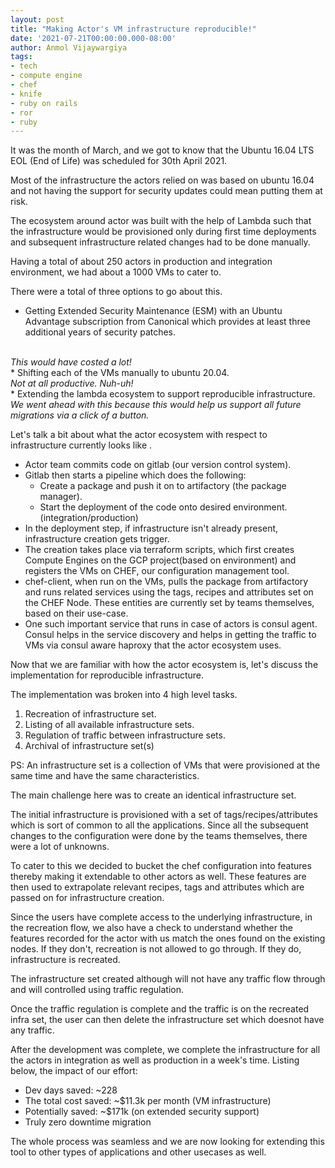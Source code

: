 ```yaml
---
layout: post
title: "Making Actor's VM infrastructure reproducible!"
date: '2021-07-21T00:00:00.000-08:00'
author: Anmol Vijaywargiya
tags:
- tech
- compute engine
- chef
- knife
- ruby on rails
- ror
- ruby
---
```


It was the month of March, and we got to know that the Ubuntu 16.04 LTS EOL (End of Life) was scheduled for 30th April 2021.

Most of the infrastructure the actors relied on was based on ubuntu 16.04 and not having the support for security updates could mean putting 
them at risk. 

The ecosystem around actor was built with the help of Lambda such that the infrastructure would be provisioned only during first time deployments
and subsequent infrastructure related changes had to be done manually. 

Having a total of about 250 actors in production and integration environment, we had about a 1000 VMs to cater to.

There were a total of three options to go about this.
* Getting Extended Security Maintenance (ESM) with an Ubuntu Advantage subscription from
Canonical which provides at least three additional years of security patches. 
<br/>
<i>This would have costed a lot!</i>
<br/>
* Shifting each of the VMs manually to ubuntu 20.04. 
<br/>
<i>Not at all productive. Nuh-uh!</i>
<br/>
* Extending the lambda ecosystem to support reproducible infrastructure. 
<br/>
<i>We went ahead with this because this would help us support all future migrations via a click of a button.</i>
<br/>

Let's talk a bit about what the actor ecosystem with respect to infrastructure currently looks like .

* Actor team commits code on gitlab (our version control system).
* Gitlab then starts a pipeline which does the following:
    * Create a package and push it on to artifactory (the package manager).
    * Start the deployment of the code onto desired environment. (integration/production)
* In the deployment step, if infrastructure isn't already present, infrastructure creation gets trigger.
* The creation takes place via terraform scripts, which first creates Compute Engines on the GCP project(based on environment)
and registers the VMs on CHEF, our configuration management tool.
* chef-client, when run on the VMs, pulls the package from artifactory and runs related services using the tags, recipes and attributes set on the CHEF Node. 
These entities are currently set by teams themselves, based on their use-case.
* One such important service that runs in case of actors is consul agent. Consul helps in the service discovery and helps in getting the traffic to VMs via consul aware haproxy that the actor
ecosystem uses.

Now that we are familiar with how the actor ecosystem is, let's discuss the implementation for reproducible infrastructure.

The implementation was broken into 4 high level tasks.
1. Recreation of infrastructure set.
2. Listing of all available infrastructure sets.
3. Regulation of traffic between infrastructure sets.
4. Archival of infrastructure set(s)

PS: An infrastructure set is a collection of VMs that were provisioned at the same time and have the same characteristics.

The main challenge here was to create an identical infrastructure set. 

The initial infrastructure is provisioned with a set of tags/recipes/attributes which is sort of common to all the applications. Since all the subsequent changes
to the configuration were done by the teams themselves, there were a lot of unknowns. 

To cater to this we decided to bucket the chef configuration into features thereby making it extendable to other actors as well. 
These features are then used to extrapolate relevant recipes, tags and attributes which are passed on for infrastructure creation.

Since the users have complete access to the underlying infrastructure, in the recreation flow, we also have a check to understand whether the features recorded for the actor with us match the ones
found on the existing nodes. If they don't, recreation is not allowed to go through. If they do, infrastructure is recreated.

The infrastructure set created although will not have any traffic flow through and will controlled using traffic regulation.

Once the traffic regulation is complete and the traffic is on the recreated infra set, the user can then delete the infrastructure set
which doesnot have any traffic.


After the development was complete, we complete the infrastructure for all the actors in integration as well as production in a week's time.
Listing below, the impact of our effort: 
* Dev days saved: ~228
* The total cost saved: ~$11.3k per month (VM infrastructure)
* Potentially saved: ~$171k (on extended security support)
* Truly zero downtime migration

The whole process was seamless and we are now looking for extending this tool to other types of applications and other usecases as well.








 













   

